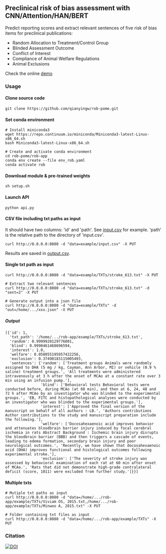 ## Preclinical risk of bias assessment with CNN/Attention/HAN/BERT

Predict reporting scores and extract relevant sentences of five risk of bias items for preclinical publications:
- Random Allocation to Treatment/Control Group
- Blinded Assessment Outcome
- Conflict of Interest
- Compliance of Animal Welfare Regulations
- Animal Exclusions

Check the online [demo](https://share.streamlit.io/qianyingw/rob-slt/master/app.py)

### Usage
#### Clone source code
```
git clone https://github.com/qianyingw/rob-pome.git
```
#### Set conda environment
```
# Install miniconda3
wget https://repo.continuum.io/miniconda/Miniconda3-latest-Linux-x86_64.sh
bash Miniconda3-latest-Linux-x86_64.sh

# Create and activate conda environment
cd rob-pome/rob-app
conda env create --file env_rob.yaml
conda activate rob
```
#### Download module & pre-trained weights
```
sh setup.sh
```
#### Launch API
```
python api.py
```
#### CSV file including txt paths as input
It should have two columns: 'id' and 'path'.
See [input.csv](https://github.com/qianyingw/rob-pome/blob/master/rob-app/example/input.csv) for example.
'path' is the relative path to the directory of 'input.csv'.
```
curl http://0.0.0.0:8080 -d "data=example/input.csv" -X PUT
```
Results are saved in [output.csv](https://github.com/qianyingw/rob-pome/blob/master/rob-app/example/output.csv).
#### Single txt path as input
```
curl http://0.0.0.0:8080 -d "data=example/TXTs/stroke_613.txt" -X PUT

# Extract two relevant sentences
curl http://0.0.0.0:8080 -d "data=example/TXTs/stroke_613.txt" -d "sent=2" -X PUT

# Generate output into a json file 
curl http://0.0.0.0:8080 -d "data=example/TXTs" -d "out=/home/.../xxx.json" -X PUT
```

##### Output
```
[{'id': 1,
  'txt_path': '/home/.../rob-app/example/TXTs/stroke_613.txt',
  'random': 0.9999920129776001,
  'blind': 0.9990461468696594,
  'interest': 1.0,
  'welfare': 0.058055195957422256,
  'exclusion': 0.37490183115005493,
  'sentences': {'random': ['Treatment groups Animals were randomly assigned to DHA (5 mg / kg, Cayman, Ann Arbor, MI) or vehicle (0.9 % saline) treatment groups.', 'All treatments were administered intravenously at 3 h after the onset of MCAo at a constant rate over 3 min using an infusion pump.'],
                'blind': ['Behavioral tests Behavioral tests were conducted before, during MCAo (at 60 min), and then at 6, 24, 48 and 72 h after MCAo by an investigator who was blinded to the experimental groups.', 'EB, FITC and histopathological analyses were conducted by an investigator who was blinded to the experimental groups.'],
                'interest': ['Approved the final version of the manuscript on behalf of all authors : LB.', 'Authors contributions Author contributions to the study and manuscript preparation include the following.'],
                'welfare': ['Docosahexaenoic acid improves behavior and attenuates bloodbrain barrier injury induced by focal cerebral ischemia in rats Abstract Background : Ischemic brain injury disrupts the bloodbrain barrier (BBB) and then triggers a cascade of events, leading to edema formation, secondary brain injury and poor neurological outcomes.', 'Recently, we have shown that docosahexaenoic acid (DHA) improves functional and histological outcomes following experimental stroke.'],
                'exclusion': ['The severity of stroke injury was assessed by behavioral examination of each rat at 60 min after onset of MCAo.', 'Rats that did not demonstrate high-grade contralateral deficit (score, 1011) were excluded from further study.']}}]
```

#### Multiple txts
```
# Mutiple txt paths as input
curl http://0.0.0.0:8080 -d "data=/home/.../rob-app/example/TXTs/Viviam OS, 2015.txt,/home/.../rob-app/example/TXTs/Minwoo A, 2015.txt" -X PUT

# Folder containing txt files as input
curl http://0.0.0.0:8080 -d "data=/home/.../rob-app/example/TXTs" -X PUT
```

### Citation
[![DOI](https://zenodo.org/badge/222727172.svg)](https://zenodo.org/badge/latestdoi/222727172)